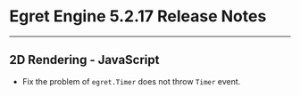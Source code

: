 # Egret Engine 5.2.17 Release Notes


---




## 2D Rendering - JavaScript
* Fix the problem of `egret.Timer` does not throw `Timer` event.

